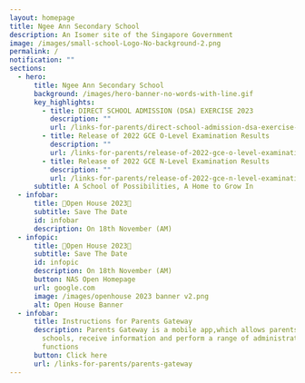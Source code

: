 ```yaml
---
layout: homepage
title: Ngee Ann Secondary School
description: An Isomer site of the Singapore Government
image: /images/small-school-Logo-No-background-2.png
permalink: /
notification: ""
sections:
  - hero:
      title: Ngee Ann Secondary School
      background: /images/hero-banner-no-words-with-line.gif
      key_highlights:
        - title: DIRECT SCHOOL ADMISSION (DSA) EXERCISE 2023
          description: ""
          url: /links-for-parents/direct-school-admission-dsa-exercise-2023
        - title: Release of 2022 GCE O-Level Examination Results
          description: ""
          url: /links-for-parents/release-of-2022-gce-o-level-examination-results
        - title: Release of 2022 GCE N-Level Examination Results
          description: ""
          url: /links-for-parents/release-of-2022-gce-n-level-examination-results
      subtitle: A School of Possibilities, A Home to Grow In
  - infobar:
      title: 🚀Open House 2023🎪
      subtitle: Save The Date
      id: infobar
      description: On 18th November (AM)
  - infopic:
      title: 🚀Open House 2023🎪
      subtitle: Save The Date
      id: infopic
      description: On 18th November (AM)
      button: NAS Open Homepage
      url: google.com
      image: /images/openhouse 2023 banner v2.png
      alt: Open House Banner
  - infobar:
      title: Instructions for Parents Gateway
      description: Parents Gateway is a mobile app,which allows parents to engage with
        schools, receive information and perform a range of administrative
        functions
      button: Click here
      url: /links-for-parents/parents-gateway
---
```

